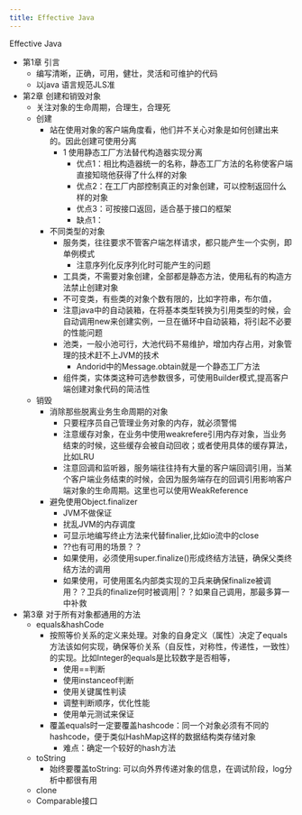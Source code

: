 ```yaml
---
title: Effective Java
---
```


Effective Java

-   第1章 引言
    -   编写清晰，正确，可用，健壮，灵活和可维护的代码
    -   以java 语言规范JLS准
-   第2章 创建和销毁对象
    -   关注对象的生命周期，合理生，合理死
    -   创建
        -   站在使用对象的客户端角度看，他们并不关心对象是如何创建出来的。因此创建可使用分离
            -   1 使用静态工厂方法替代构造器实现分离
                -   优点1：相比构造器统一的名称，静态工厂方法的名称使客户端直接知晓他获得了什么样的对象
                -   优点2：在工厂内部控制真正的对象创建，可以控制返回什么样的对象
                -   优点3：可按接口返回，适合基于接口的框架
                -   缺点1：
        -   不同类型的对象
            -   服务类，往往要求不管客户端怎样请求，都只能产生一个实例，即单例模式
                -   注意序列化反序列化时可能产生的问题
            -   工具类，不需要对象创建，全部都是静态方法，使用私有的构造方法禁止创建对象
            -   不可变类，有些类的对象个数有限的，比如字符串，布尔值，
            -   注意java中的自动装箱，在将基本类型转换为引用类型的时候，会自动调用new来创建实例，一旦在循环中自动装箱，将引起不必要的性能问题
            -   池类，一般小池可行，大池代码不易维护，增加内存占用，对象管理的技术赶不上JVM的技术
                -   Andorid中的Message.obtain就是一个静态工厂方法
            -   组件类，实体类这种可选参数很多，可使用Builder模式,提高客户端创建对象代码的简洁性
    -   销毁
        -   消除那些脱离业务生命周期的对象
            -   只要程序员自己管理业务对象的内存，就必须警惕
            -   注意缓存对象，在业务中使用weakrefere引用内存对象，当业务结束的时候，这些缓存会被自动回收；或者使用具体的缓存算法，比如LRU
            -   注意回调和监听器，服务端往往持有大量的客户端回调引用，当某个客户端业务结束的时候，会因为服务端存在的回调引用影响客户端对象的生命周期。这里也可以使用WeakReference
        -   避免使用Object.finalizer
            -   JVM不做保证
            -   扰乱JVM的内存调度
            -   可显示地编写终止方法来代替finalier,比如io流中的close
            -   ??也有可用的场景？？
            -   如果使用，必须使用super.finalize()形成终结方法链，确保父类终结方法的调用
            -   如果使用，可使用匿名内部类实现的卫兵来确保finalize被调用？？卫兵的finalize何时被调用|？？如果自己调用，那最多算一中补救
-   第3章 对于所有对象都通用的方法
    -   equals&hashCode
        -   按照等价关系的定义来处理。对象的自身定义（属性）决定了equals方法该如何实现，确保等价关系（自反性，对称性，传递性，一致性）的实现。比如Integer的equals是比较数字是否相等，
            -   使用==判断
            -   使用instanceof判断
            -   使用关键属性判读
            -   调整判断顺序，优化性能
            -   使用单元测试来保证
        -   覆盖equals时一定要覆盖hashcode：同一个对象必须有不同的hashcode，便于类似HashMap这样的数据结构类存储对象
            -   难点：确定一个较好的hash方法
    -   toString
        -   始终要覆盖toString:
            可以向外界传递对象的信息，在调试阶段，log分析中都很有用
    -   clone
    -   Comparable接口
